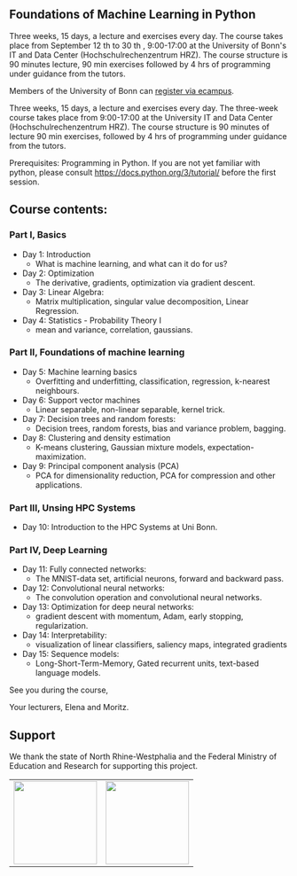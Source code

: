 ## Foundations of Machine Learning in Python
Three weeks, 15 days, a lecture and exercises every day. The course takes place from September 12 th  to 30 th , 9:00-17:00 at the University of Bonn's IT and Data Center (Hochschulrechenzentrum HRZ). The course structure is 90 minutes lecture, 90 min exercises followed by 4 hrs of programming under guidance from the tutors.

Members of the University of Bonn can [register via ecampus](https://www.hpc.uni-bonn.de/en/training/courses/ml_intro).

Three weeks, 15 days, a lecture and exercises every day. The three-week course takes place from 9:00-17:00 at the University IT and Data Center (Hochschulrechenzentrum HRZ). The course structure is 90 minutes of lecture 90 min exercises, followed by 4 hrs of programming under guidance from the tutors.

Prerequisites:
Programming in Python. If you are not yet familiar with python, please consult https://docs.python.org/3/tutorial/ before the first session.

## Course contents:

### Part I, Basics
- Day 1: Introduction
    - What is machine learning, and what can it do for us?
- Day 2: Optimization
    - The derivative, gradients, optimization via gradient descent.
- Day 3:   Linear Algebra:
   - Matrix multiplication, singular value decomposition, Linear Regression.
- Day 4:  Statistics - Probability Theory I
   - mean and variance, correlation, gaussians.

### Part II, Foundations of machine learning
- Day 5: Machine learning basics
  - Overfitting and underfitting, classification, regression, k-nearest neighbours.
- Day 6: Support vector machines
  - Linear separable, non-linear separable, kernel trick.
- Day 7: Decision trees and random forests:
  - Decision trees, random forests, bias and variance problem, bagging.
- Day 8:  Clustering and density estimation
  - K-means clustering, Gaussian mixture models, expectation-maximization.
- Day 9: Principal component analysis (PCA)
  - PCA for dimensionality reduction, PCA for compression and other applications.

### Part III, Unsing HPC Systems
- Day 10: Introduction to the HPC Systems at Uni Bonn.

### Part IV, Deep Learning
- Day 11: Fully connected networks:
    -  The MNIST-data set, artificial neurons, forward and backward pass.
- Day 12: Convolutional neural networks:
    -  The convolution operation and convolutional neural networks.
- Day 13: Optimization for deep neural networks:
    -  gradient descent with momentum, Adam, early stopping, regularization.
- Day 14: Interpretability:
    - visualization of linear classifiers, saliency maps, integrated gradients
 - Day 15: Sequence models:
    - Long-Short-Term-Memory, Gated recurrent units, text-based language models.

See you during the course,

Your lecturers, Elena and Moritz.



## Support

We thank the state of North Rhine-Westphalia and the Federal Ministry of Education and Research for supporting this project.

<table>
<tr>
    <td><img src="https://github.com/Machine-Learning-Foundations/.github/blob/main/profile/img/nrw-logo.png" height="150"></td>
    <td><img src="https://github.com/Machine-Learning-Foundations/.github/blob/main/profile/img/BMBF_gefoerdert_2017_en.jpg" height="150"></td>
</tr>
</table>
